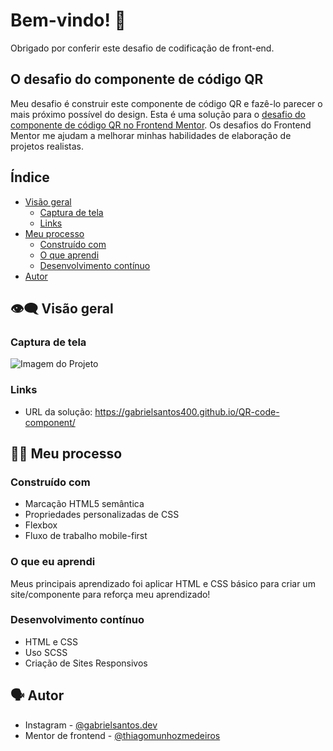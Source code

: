 
# Bem-vindo! 👋

Obrigado por conferir este desafio de codificação de front-end.


## O desafio do componente de código QR

Meu desafio é construir este componente de código QR e fazê-lo parecer o mais próximo possível do design. Esta é uma solução para o [desafio do componente de código QR no Frontend Mentor](https://www.frontendmentor.io/challenges/nft-preview-card-component-SbdUL_w0U). Os desafios do Frontend Mentor me ajudam a melhorar minhas habilidades de elaboração de projetos realistas.


## Índice

- [Visão geral](#visão-geral)
  - [Captura de tela](#captura-de-tela)
  - [Links](#links)
- [Meu processo](#meu-processo)
  - [Construído com](#construído-com)
  - [O que aprendi](#o-que-aprendi)
  - [Desenvolvimento contínuo](#Desenvolvimento-contínuo)
- [Autor](#autor)


## 👁‍🗨 Visão geral

### Captura de tela

![Imagem do Projeto](./images/screenshot.png)

### Links 

- URL da solução: https://gabrielsantos400.github.io/QR-code-component/

## 👨‍💻 Meu processo

### Construído com

- Marcação HTML5 semântica
- Propriedades personalizadas de CSS
- Flexbox
- Fluxo de trabalho mobile-first

### O que eu aprendi

Meus principais aprendizado foi aplicar HTML e CSS básico para criar um site/componente para reforça meu aprendizado!


### Desenvolvimento contínuo

- HTML e CSS
- Uso SCSS
- Criação de Sites Responsivos 


## 🗣 Autor

- Instagram - [@gabrielsantos.dev](https://www.instagram.com/gabrielsantos.dev)
- Mentor de frontend - [@thiagomunhozmedeiros](https://www.instagram.com/thiagomunhozmedeiros/)
